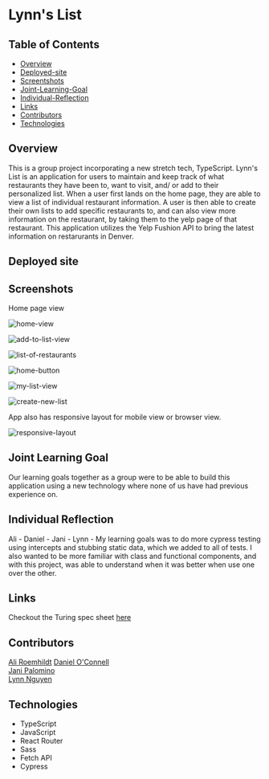 # Lynn's List 

## Table of Contents
- [Overview](#overview)
- [Deployed-site](#deployed-site)
- [Screentshots](#screenshots)
- [Joint-Learning-Goal](#joint-learning-goal)
- [Individual-Reflection](#individual-reflection)
- [Links](#links)
- [Contributors](#contributors)
- [Technologies](#technologies)

## Overview
This is a group project incorporating a new stretch tech, TypeScript. Lynn's List is an application for users to maintain and keep track of what restaurants they have been to, want to visit, and/ or add to their personalized list. When a user first lands on the home page, they are able to view a list of individual restaurant information. A user is then able to create their own lists to add specific restaurants to, and can also view more information on the restaurant, by taking them to the yelp page of that restaurant. This application utilizes the Yelp Fushion API to bring the latest information on restarurants in Denver. 

## Deployed site


## Screenshots 

Home page view 


![home-view]()

![add-to-list-view]()

![list-of-restaurants]()

![home-button]()

![my-list-view]()

![create-new-list]()

App also has responsive layout for mobile view or browser view. 

![responsive-layout]()

## Joint Learning Goal
Our learning goals together as a group were to be able to build this application using a new technology where none of us have had previous experience on. 

## Individual Reflection 
Ali - 
Daniel - 
Jani - 
Lynn - My learning goals was to do more cypress testing using intercepts and stubbing static data, which we added to all of tests. I also wanted to be more familiar with class and functional components, and with this project, was able to understand when it was better when use one over the other. 

## Links 
Checkout the Turing spec sheet [here](https://frontend.turing.edu/projects/module-3/stretch.html)

## Contributors
[Ali Roemhildt](https://github.com/aliroemhildt)
[Daniel O'Connell](https://github.com/Daniel-OC)  
[Jani Palomino](https://github.com/janitastic)  
[Lynn Nguyen](https://github.com/Alynn022)

## Technologies 

- TypeScript 
- JavaScript 
- React Router
- Sass
- Fetch API 
- Cypress 